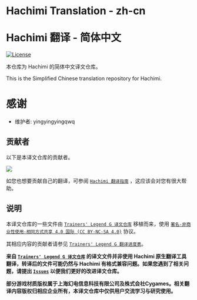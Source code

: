 # Hachimi Translation - zh-cn <br><br> Hachimi 翻译 - 简体中文
[![License](https://mirrors.creativecommons.org/presskit/buttons/88x31/svg/by-nc-sa.svg)](https://creativecommons.org/licenses/by-nc-sa/4.0/deed.zh)

本仓库为 Hachimi 的简体中文译文仓库。

This is the Simplified Chinese translation repository for Hachimi.

# 感谢
- 维护者: yingyingyingqwq

## 贡献者
以下是本译文仓库的贡献者。


<a href="https://github.com/Hachimi-Hachimi/tl-zh-cn/graphs/contributors">
  <img src="https://contrib.rocks/image?repo=Hachimi-Hachimi/tl-zh-cn" />
</a>


如您也想要贡献自己的翻译，可参阅 [`Hachimi 翻译指南`](https://hachimi.leadrdrk.com/zh-cn/docs/translation-guide/welcome.html) ，这应该会对您有很大帮助。

## 说明
本译文仓库的一些文件由 [`Trainers' Legend G 译文仓库`](https://github.com/MinamiChiwa/Trainers-Legend-G-TRANS) 移植而来，使用 [`署名-非商业性使用-相同方式共享 4.0 国际 (CC BY-NC-SA 4.0)`](https://creativecommons.org/licenses/by-nc-sa/4.0/deed.zh) 协议。

其相应内容的贡献者请参见 [`Trainers' Legend G 翻译进度表`](https://github.com/MinamiChiwa/Trainers-Legend-G-TRANS/blob/master/translation-progress.md)。

**来自 [`Trainers' Legend G 译文仓库`](https://github.com/MinamiChiwa/Trainers-Legend-G-TRANS) 的译文文件并非使用 Hachimi 原生翻译工具翻译，转译后的文件可能仍然与 Hachimi 有格式兼容问题。如果您遇到了相关问题，请提出 [`Issues`](https://github.com/Hachimi-Hachimi/tl-zh-cn/issues) 以便我们更好的改进译文仓库。**

**部分游戏材质版权属于上海幻电信息科技有限公司及株式会社Cygames。相关翻译内容版权归相应企业所有，本译文仓库中仅供用户交流学习与研究使用。**